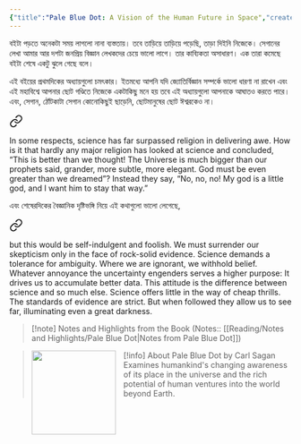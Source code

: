 ```yaml
---
{"title":"Pale Blue Dot: A Vision of the Human Future in Space","created":"2016-10-22T00:00:00+06:00","updated":"2023-01-28T14:16:19+06:00","read_count":1,"dg-publish":true,"tags":["science"],"authors":["Carl Sagan","Ann Druyan"],"isbn10":345376595,"status":"Read","rating":4,"reviewed":true,"cover":"https://images-na.ssl-images-amazon.com/images/S/compressed.photo.goodreads.com/books/1500191671i/61663.jpg","dg-metatags":{"og:image":"https://images-na.ssl-images-amazon.com/images/S/compressed.photo.goodreads.com/books/1500191671i/61663.jpg"},"log":[{"status":"Read","timestamp":"2017-04-04T00:00:00+06:00"},{"status":"To Read","timestamp":"2016-10-22T00:00:00+06:00"}],"dg-path":"Reading/Books/Read/Pale Blue Dot by Carl Sagan.md","permalink":"/reading/books/read/pale-blue-dot-by-carl-sagan/","metatags":{"og:image":"https://images-na.ssl-images-amazon.com/images/S/compressed.photo.goodreads.com/books/1500191671i/61663.jpg"},"dgPassFrontmatter":true,"noteIcon":"1"}
---
```


বইটা পড়তে অনেকটা সময় লাগলো নানা ব্যস্ততায়। তবে তাড়িয়ে তাড়িয়ে পড়েছি, তাড়া দিইনি নিজেকে। সেগানের লেখা আমার আর দশটা জনপ্রিয় বিজ্ঞান লেখকদের চেয়ে ভালো লাগে। তার কাব্যিকতা অসাধারণ। এক তারা কমেছে বইটা শেষে একটু ঝুলে গেছে বলে।  
  
এই বইয়ের প্রথমদিকের অধ্যায়গুলো চমৎকার। ইতমধ্যে আপনি যদি জ্যোতির্বিজ্ঞান সম্পর্কে ভালো ধারণা না রাখেন এবং এই মহাবিশ্বে আপনার ছোট গণ্ডিতে নিজেকে একটাকিছু মনে হয় তবে এই অধ্যায়গুলো আপনাকে আঘাতও করতে পারে। এবং, সেগান, ঠোঁটকাটা সেগান কোনোকিছুই ছাড়েনি, ছোটমানুষের ছোট ঈশ্বরকেও না।  


<div class="transclusion internal-embed is-loaded"><a class="markdown-embed-link" href="/reading/notes-and-highlights/pale-blue-dot/#4d8832" aria-label="Open link"><svg xmlns="http://www.w3.org/2000/svg" width="24" height="24" viewBox="0 0 24 24" fill="none" stroke="currentColor" stroke-width="2" stroke-linecap="round" stroke-linejoin="round" class="svg-icon lucide-link"><path d="M10 13a5 5 0 0 0 7.54.54l3-3a5 5 0 0 0-7.07-7.07l-1.72 1.71"></path><path d="M14 11a5 5 0 0 0-7.54-.54l-3 3a5 5 0 0 0 7.07 7.07l1.71-1.71"></path></svg></a><div class="markdown-embed">



In some respects, science has far surpassed religion in delivering awe. How is it that hardly any major religion has looked at science and concluded, “This is better than we thought! The Universe is much bigger than our prophets said, grander, more subtle, more elegant. God must be even greater than we dreamed”? Instead they say, “No, no, no! My god is a little god, and I want him to stay that way.” 

</div></div>

  
এবং শেষেরদিকের বৈজ্ঞানিক দৃষ্টিভঙ্গি নিয়ে এই কথাগুলো ভালো লেগেছে,


<div class="transclusion internal-embed is-loaded"><a class="markdown-embed-link" href="/reading/notes-and-highlights/pale-blue-dot/#16492a" aria-label="Open link"><svg xmlns="http://www.w3.org/2000/svg" width="24" height="24" viewBox="0 0 24 24" fill="none" stroke="currentColor" stroke-width="2" stroke-linecap="round" stroke-linejoin="round" class="svg-icon lucide-link"><path d="M10 13a5 5 0 0 0 7.54.54l3-3a5 5 0 0 0-7.07-7.07l-1.72 1.71"></path><path d="M14 11a5 5 0 0 0-7.54-.54l-3 3a5 5 0 0 0 7.07 7.07l1.71-1.71"></path></svg></a><div class="markdown-embed">



but this would be self-indulgent and foolish. We must surrender our skepticism only in the face of rock-solid evidence. Science demands a tolerance for ambiguity. Where we are ignorant, we withhold belief. Whatever annoyance the uncertainty engenders serves a higher purpose: It drives us to accumulate better data. This attitude is the difference between science and so much else. Science offers little in the way of cheap thrills. The standards of evidence are strict. But when followed they allow us to see far, illuminating even a great darkness. 

</div></div>


> [!note] Notes and Highlights from the Book
> (Notes:: [[Reading/Notes and Highlights/Pale Blue Dot\|Notes from Pale Blue Dot]])

> [!info] About Pale Blue Dot by Carl Sagan
> <img src="https://images-na.ssl-images-amazon.com/images/S/compressed.photo.goodreads.com/books/1500191671i/61663.jpg" style="float: left; width: 150px; height: auto; margin-right: 1em;"/> Examines humankind's changing awareness of its place in the universe and the rich potential of human ventures into the world beyond Earth.
